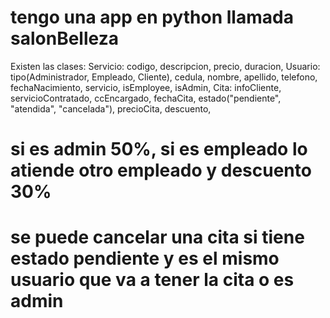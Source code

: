 # tengo una app en python llamada salonBelleza
Existen las clases: 
    Servicio: codigo, descripcion, precio, duracion, 
    Usuario: tipo(Administrador, Empleado, Cliente), 
            cedula, nombre, apellido, telefono, fechaNacimiento, servicio, isEmployee,
            isAdmin, 
    Cita: infoCliente, servicioContratado, ccEncargado, fechaCita, estado("pendiente", "atendida", "cancelada"),
          precioCita, descuento,
# si es admin 50%, si es empleado lo atiende otro empleado y descuento 30%
# se puede cancelar una cita si tiene estado pendiente y es el mismo usuario que va a tener la cita o es admin




